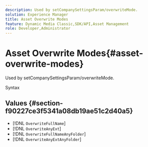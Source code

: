 ```yaml
---
description: Used by setCompanySettingsParam/overwriteMode.
solution: Experience Manager
title: Asset Overwrite Modes
feature: Dynamic Media Classic,SDK/API,Asset Management
role: Developer,Administrator
---
```


# Asset Overwrite Modes{#asset-overwrite-modes}

Used by setCompanySettingsParam/overwriteMode.

 Syntax 

## Values {#section-f90227ce3f5341a08db19ae51c2d40a5}

* [!DNL `OverwriteFullName`] 
* [!DNL `OverwriteAnyExt`] 
* [!DNL `OverwriteFullNameAnyFolder`] 
* [!DNL `OverwriteAnyExtAnyFolder`]

